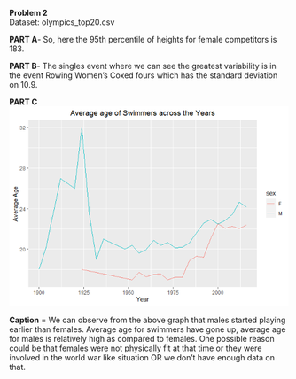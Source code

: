 **Problem 2**  
Dataset: olympics\_top20.csv

**PART A**- So, here the 95th percentile of heights for female
competitors is 183.

**PART B**- The singles event where we can see the greatest variability
is in the event Rowing Women’s Coxed fours which has the standard
deviation on 10.9.

**PART C**
![](Data-Mining-Assignment-1-Problem-2_files/figure-markdown_strict/PART%20C-1.png)

**Caption** = We can observe from the above graph that males started
playing earlier than females. Average age for swimmers have gone up,
average age for males is relatively high as compared to females. One
possible reason could be that females were not physically fit at that
time or they were involved in the world war like situation OR we don’t
have enough data on that.
